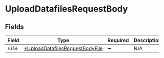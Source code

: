 # UploadDatafilesRequestBody


## Fields

| Field                                                                                        | Type                                                                                         | Required                                                                                     | Description                                                                                  |
| -------------------------------------------------------------------------------------------- | -------------------------------------------------------------------------------------------- | -------------------------------------------------------------------------------------------- | -------------------------------------------------------------------------------------------- |
| `File`                                                                                       | [*UploadDatafilesRequestBodyFile](../../models/operations/uploaddatafilesrequestbodyfile.md) | :heavy_minus_sign:                                                                           | N/A                                                                                          |